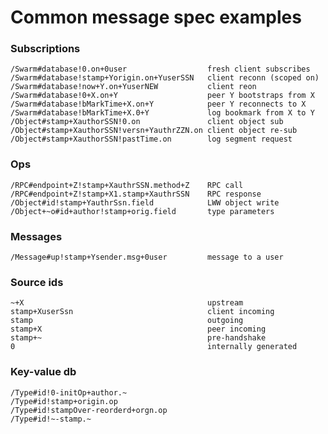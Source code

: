 # Common message spec examples #

### Subscriptions

    /Swarm#database!0.on+0user                  fresh client subscribes
    /Swarm#database!stamp+Yorigin.on+YuserSSN   client reconn (scoped on)
    /Swarm#database!now+Y.on+YuserNEW           client reon
    /Swarm#database!0+X.on+Y                    peer Y bootstraps from X
    /Swarm#database!bMarkTime+X.on+Y            peer Y reconnects to X
    /Swarm#database!bMarkTime+X.0+Y             log bookmark from X to Y
    /Object#stamp+XauthorSSN!0.on               client object sub
    /Object#stamp+XauthorSSN!versn+YauthrZZN.on client object re-sub
    /Object#stamp+XauthorSSN!pastTime.on        log segment request

### Ops

    /RPC#endpoint+Z!stamp+XauthrSSN.method+Z    RPC call
    /RPC#endpoint+Z!stamp+X1.stamp+XauthrSSN    RPC response
    /Object#id!stamp+YauthrSsn.field            LWW object write
    /Object+~o#id+author!stamp+orig.field       type parameters

### Messages

    /Message#up!stamp+Ysender.msg+0user         message to a user

### Source ids

    ~+X                                         upstream
    stamp+XuserSsn                              client incoming
    stamp                                       outgoing
    stamp+X                                     peer incoming
    stamp+~                                     pre-handshake
    0                                           internally generated

### Key-value db

    /Type#id!0-initOp+author.~
    /Type#id!stamp+origin.op
    /Type#id!stampOver-reorderd+orgn.op
    /Type#id!~-stamp.~
